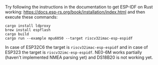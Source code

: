 Try following the instructions in the documentation to get ESP-IDF on Rust working: https://docs.esp-rs.org/book/installation/index.html and then execute these commands: 
```
cargo install ldproxy
brew install espflash
cargo build
cargo run --example mpu6050 --target riscv32imac-esp-espidf
```

In case of ESP32C6 the target is `riscv32imac-esp-espidf` and in case of ESP323 the target is `riscv32imc-esp-espidf`. NE0-6M works partially (haven't implemented NMEA parsing yet) and DS18B20 is not working yet.
